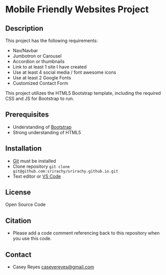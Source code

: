 # Mobile Friendly Websites Project

## Description
This project has the following requirements:
- Nav/Navbar
- Jumbotron or Carousel
- Accordion or thumbnails
- Link to at least 1 site I have created
- Use at least 4 social media / font awesome icons
- Use at least 2 Google Fonts
- Customized Contact Form

This project utilizes the HTML5 Bootstrap template, including the required CSS and JS for Bootstrap to run.

## Prerequisites
- Understanding of [Bootstrap](https://getbootstrap.com/)
- Strong understanding of HTML5

## Installation
- [Git](https://git-scm.com/) must be installed
- Clone repository `git clone git@github.com:srirachy/srirachy.github.io.git`
- Text editor or [VS Code](https://code.visualstudio.com/)

## License
Open Source Code

## Citation
- Please add a code comment referencing back to this repository when you use this code.

## Contact
- Casey Reyes caseyereyes@gmail.com